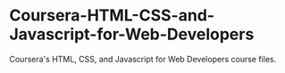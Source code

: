 # Coursera-HTML-CSS-and-Javascript-for-Web-Developers
Coursera's HTML, CSS, and Javascript for Web Developers course files.

